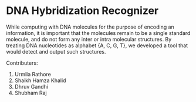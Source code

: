 # DNA Hybridization Recognizer
While computing with DNA molecules for the purpose of encoding an information, it is important that the molecules remain to be a single standard molecule, and do not form any inter or intra molecular structures. By treating DNA nucleotides as alphabet {A, C, G, T}, we developed a tool that would detect and output such structures.

Contributers:
1) Urmila Rathore
2) Shaikh Hamza Khalid
3) Dhruv Gandhi
4) Shubham Raj

